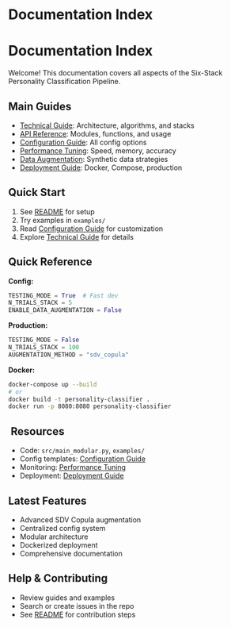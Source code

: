 # Documentation Index

# Documentation Index

Welcome! This documentation covers all aspects of the Six-Stack Personality Classification Pipeline.

## Main Guides

- [Technical Guide](technical-guide.md): Architecture, algorithms, and stacks
- [API Reference](api-reference.md): Modules, functions, and usage
- [Configuration Guide](configuration.md): All config options
- [Performance Tuning](performance-tuning.md): Speed, memory, accuracy
- [Data Augmentation](data-augmentation.md): Synthetic data strategies
- [Deployment Guide](deployment.md): Docker, Compose, production

## Quick Start

1. See [README](../README.md) for setup
2. Try examples in `examples/`
3. Read [Configuration Guide](configuration.md) for customization
4. Explore [Technical Guide](technical-guide.md) for details

## Quick Reference

**Config:**
```python
TESTING_MODE = True  # Fast dev
N_TRIALS_STACK = 5
ENABLE_DATA_AUGMENTATION = False
```
**Production:**
```python
TESTING_MODE = False
N_TRIALS_STACK = 100
AUGMENTATION_METHOD = "sdv_copula"
```
**Docker:**
```bash
docker-compose up --build
# or
docker build -t personality-classifier .
docker run -p 8080:8080 personality-classifier
```

## ️ Resources

- Code: `src/main_modular.py`, `examples/`
- Config templates: [Configuration Guide](configuration.md)
- Monitoring: [Performance Tuning](performance-tuning.md)
- Deployment: [Deployment Guide](deployment.md)

## Latest Features

- Advanced SDV Copula augmentation
- Centralized config system
- Modular architecture
- Dockerized deployment
- Comprehensive documentation

## Help & Contributing

- Review guides and examples
- Search or create issues in the repo
- See [README](../README.md#contributing) for contribution steps
